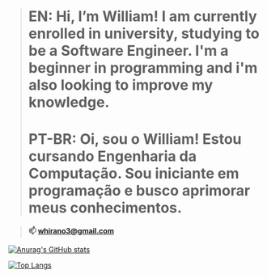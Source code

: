 ># **EN:    Hi, I’m William! I am currently enrolled in university, studying to be a Software Engineer. I'm a beginner in programming and i'm also looking to improve my knowledge.** <br>
># **PT-BR: Oi, sou o William! Estou cursando Engenharia da Computação. Sou iniciante em programação e busco aprimorar meus conhecimentos.** 

>**📫 whirano3@gmail.com** 

[![Anurag's GitHub stats](https://github-readme-stats.vercel.app/api?username=willJOIN&count_private=true&hide=issues,contribs,prs&show_icons=true&theme=highcontrast)](https://github.com/anuraghazra/github-readme-stats)

[![Top Langs](https://github-readme-stats.vercel.app/api/top-langs/?username=willJOIN&langs_count=10&layout=compact&theme=highcontrast)](https://github.com/anuraghazra/github-readme-stats)
